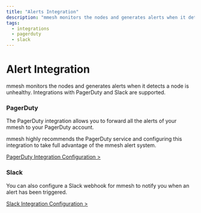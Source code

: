 ```yaml
---
title: "Alerts Integration"
description: "mmesh monitors the nodes and generates alerts when it detects a node is unhealthy. Integrations with PagerDuty and Slack are supported."
tags:
  - integrations
  - pagerduty
  - slack
---
```


# Alert Integration

mmesh monitors the nodes and generates alerts when it detects a node is unhealthy. Integrations with PagerDuty and Slack are supported.

### PagerDuty

The PagerDuty integration allows you to forward all the alerts of your mmesh to your PagerDuty account.

mmesh highly recommends the PagerDuty service and configuring this integration to take full advantage of the mmesh alert system.

[PagerDuty Integration Configuration >](/docs/platform/administration/account/#pagerduty)

### Slack

You can also configure a Slack webhook for mmesh to notify you when an alert has been triggered.

[Slack Integration Configuration >](/docs/platform/administration/account/#slack)
